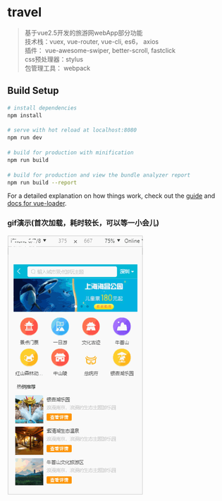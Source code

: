 # travel

> 基于vue2.5开发的旅游网webApp部分功能<br>
> 技术栈：vuex, vue-router, vue-cli, es6， axios<br>
> 插件： vue-awesome-swiper, better-scroll, fastclick<br>
> css预处理器：stylus<br>
> 包管理工具： webpack

## Build Setup

``` bash
# install dependencies
npm install

# serve with hot reload at localhost:8080
npm run dev

# build for production with minification
npm run build

# build for production and view the bundle analyzer report
npm run build --report
```

For a detailed explanation on how things work, check out the [guide](http://vuejs-templates.github.io/webpack/) and [docs for vue-loader](http://vuejs.github.io/vue-loader).
### gif演示(首次加载，耗时较长，可以等一小会儿)
<img src="./trip.gif">
